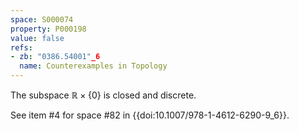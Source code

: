 ```yaml
---
space: S000074
property: P000198
value: false
refs:
- zb: "0386.54001"_6
  name: Counterexamples in Topology
---
```

The subspace $\mathbb R\times \{0\}$ is closed and discrete.

See item #4 for space #82 in {{doi:10.1007/978-1-4612-6290-9_6}}.
